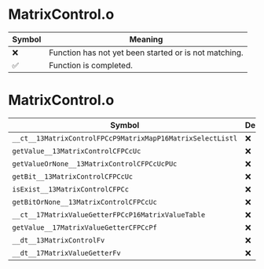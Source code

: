 # MatrixControl.o
| Symbol | Meaning 
| ------------- | ------------- 
| :x: | Function has not yet been started or is not matching. 
| :white_check_mark: | Function is completed. 


# MatrixControl.o
| Symbol | Decompiled? |
| ------------- | ------------- |
| `__ct__13MatrixControlFPCcP9MatrixMapP16MatrixSelectListl` | :x: |
| `getValue__13MatrixControlCFPCcUc` | :x: |
| `getValueOrNone__13MatrixControlCFPCcUcPUc` | :x: |
| `getBit__13MatrixControlCFPCcUc` | :x: |
| `isExist__13MatrixControlCFPCc` | :x: |
| `getBitOrNone__13MatrixControlCFPCcUc` | :x: |
| `__ct__17MatrixValueGetterFPCcP16MatrixValueTable` | :x: |
| `getValue__17MatrixValueGetterCFPCcPf` | :x: |
| `__dt__13MatrixControlFv` | :x: |
| `__dt__17MatrixValueGetterFv` | :x: |
